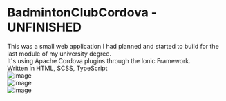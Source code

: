 # BadmintonClubCordova - UNFINISHED
This was a small web application I had planned and started to build for the last module of my university degree. <br>
It's using Apache Cordova plugins through the Ionic Framework. <br>
Written in HTML, SCSS, TypeScript <br>
![image](https://github.com/Aid55/BadmintonClubCordova/assets/18663174/fc29b959-7140-46b5-9d9c-014d4a14cfdb) <br>
![image](https://github.com/Aid55/BadmintonClubCordova/assets/18663174/16256178-5446-40af-95ca-cca00a3c5993) <br>
![image](https://github.com/Aid55/BadmintonClubCordova/assets/18663174/e7e512e0-e8c5-4465-84f9-eb27711fc23f)
